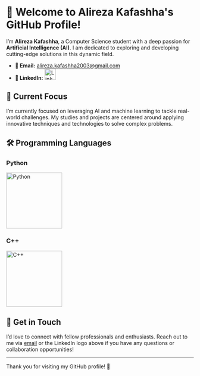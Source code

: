 # 👋 Welcome to Alireza Kafashha's GitHub Profile!

I’m **Alireza Kafashha**, a Computer Science student with a deep passion for **Artificial Intelligence (AI)**. I am dedicated to exploring and developing cutting-edge solutions in this dynamic field.

- **📧 Email:** [alireza.kafashha2003@gmail.com](mailto:alireza.kafashha2003@gmail.com)
- **🔗 LinkedIn:** 
  <a href="https://www.linkedin.com/in/alireza-kafashha" target="_blank">
    <img src="https://upload.wikimedia.org/wikipedia/commons/0/01/LinkedIn_Logo_2013.png" alt="LinkedIn" width="30"/>
  </a>

## 🚀 Current Focus

I’m currently focused on leveraging AI and machine learning to tackle real-world challenges. My studies and projects are centered around applying innovative techniques and technologies to solve complex problems.

## 🛠️ Programming Languages

### Python
<a href="https://www.python.org/" target="_blank">
  <img src="https://img.shields.io/badge/-Python-3776AB?logo=python&logoColor=white" alt="Python" width="150"/>
</a>

### C++
<a href="https://isocpp.org/" target="_blank">
  <img src="https://img.shields.io/badge/-C++-00599C?logo=cplusplus&logoColor=white" alt="C++" width="150"/>
</a>

## 🌟 Get in Touch

I’d love to connect with fellow professionals and enthusiasts. Reach out to me via [email](mailto:alireza.kafashha2003@gmail.com) or the LinkedIn logo above if you have any questions or collaboration opportunities!

---

Thank you for visiting my GitHub profile! 🙌
